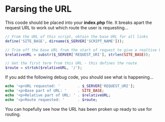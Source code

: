 # Parsing the URL

This coode should be placed into your **index.php** file. It breaks apart the request URL to work out which route the user is requesting...

```php
// From the URL of this script, obtain the base URL for all links
define('SITE_BASE', dirname($_SERVER['SCRIPT_NAME']));

// Trim off the base URL from the start of request to give a realtive URL
$relativeURL = substr($_SERVER['REQUEST_URI'], strlen(SITE_BASE));

// Get the first term from this URL - this defines the route
$route = strtok($relativeURL, '/');
```

If you add the following debug code, you should see what is happening...

```php
echo '<p>URL requested: '        . $_SERVER['REQUEST_URI'];
echo '<p>Base part of URL: '     . SITE_BASE;
echo '<p>Relative part of URL: ' . $relativeURL;
echo '<p>Route requested: '      . $route;
```

You can hopefully see how the URL has been proken up ready to use for routing.
